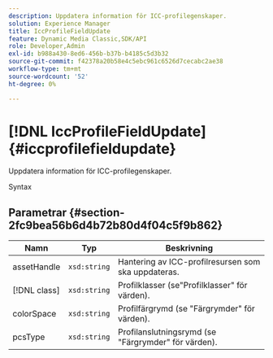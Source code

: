 ```yaml
---
description: Uppdatera information för ICC-profilegenskaper.
solution: Experience Manager
title: IccProfileFieldUpdate
feature: Dynamic Media Classic,SDK/API
role: Developer,Admin
exl-id: b988a430-8ed6-456b-b37b-b4185c5d3b32
source-git-commit: f42378a20b58e4c5ebc961c6526d7cecabc2ae38
workflow-type: tm+mt
source-wordcount: '52'
ht-degree: 0%

---
```


# [!DNL IccProfileFieldUpdate]{#iccprofilefieldupdate}

Uppdatera information för ICC-profilegenskaper.

Syntax

## Parametrar {#section-2fc9bea56b6d4b72b80d4f04c5f9b862}

| Namn | Typ | Beskrivning |
|---|---|---|
| assetHandle | `xsd:string` | Hantering av ICC-profilresursen som ska uppdateras. |
| [!DNL class] | `xsd:string` | Profilklasser (se&quot;Profilklasser&quot; för värden). |
| colorSpace | `xsd:string` | Profilfärgrymd (se &quot;Färgrymder&quot; för värden). |
| pcsType | `xsd:string` | Profilanslutningsrymd (se &quot;Färgrymder&quot; för värden). |
